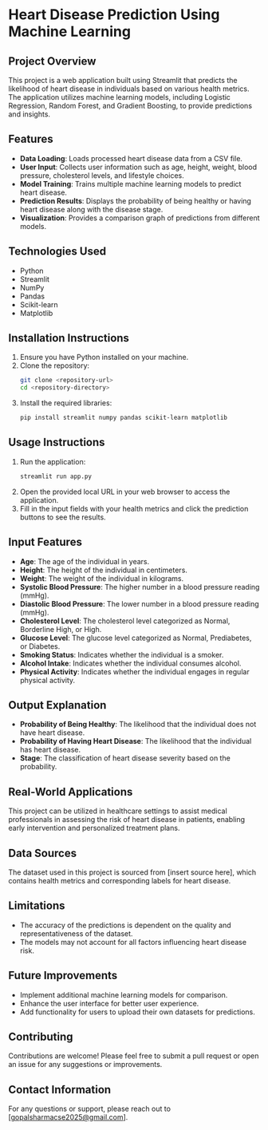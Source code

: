 # Heart Disease Prediction Using Machine Learning

## Project Overview
This project is a web application built using Streamlit that predicts the likelihood of heart disease in individuals based on various health metrics. The application utilizes machine learning models, including Logistic Regression, Random Forest, and Gradient Boosting, to provide predictions and insights.

## Features
- **Data Loading**: Loads processed heart disease data from a CSV file.
- **User Input**: Collects user information such as age, height, weight, blood pressure, cholesterol levels, and lifestyle choices.
- **Model Training**: Trains multiple machine learning models to predict heart disease.
- **Prediction Results**: Displays the probability of being healthy or having heart disease along with the disease stage.
- **Visualization**: Provides a comparison graph of predictions from different models.

## Technologies Used
- Python
- Streamlit
- NumPy
- Pandas
- Scikit-learn
- Matplotlib

## Installation Instructions
1. Ensure you have Python installed on your machine.
2. Clone the repository:
   ```bash
   git clone <repository-url>
   cd <repository-directory>
   ```
3. Install the required libraries:
   ```bash
   pip install streamlit numpy pandas scikit-learn matplotlib
   ```

## Usage Instructions
1. Run the application:
   ```bash
   streamlit run app.py
   ```
2. Open the provided local URL in your web browser to access the application.
3. Fill in the input fields with your health metrics and click the prediction buttons to see the results.

## Input Features
- **Age**: The age of the individual in years.
- **Height**: The height of the individual in centimeters.
- **Weight**: The weight of the individual in kilograms.
- **Systolic Blood Pressure**: The higher number in a blood pressure reading (mmHg).
- **Diastolic Blood Pressure**: The lower number in a blood pressure reading (mmHg).
- **Cholesterol Level**: The cholesterol level categorized as Normal, Borderline High, or High.
- **Glucose Level**: The glucose level categorized as Normal, Prediabetes, or Diabetes.
- **Smoking Status**: Indicates whether the individual is a smoker.
- **Alcohol Intake**: Indicates whether the individual consumes alcohol.
- **Physical Activity**: Indicates whether the individual engages in regular physical activity.

## Output Explanation
- **Probability of Being Healthy**: The likelihood that the individual does not have heart disease.
- **Probability of Having Heart Disease**: The likelihood that the individual has heart disease.
- **Stage**: The classification of heart disease severity based on the probability.

## Real-World Applications
This project can be utilized in healthcare settings to assist medical professionals in assessing the risk of heart disease in patients, enabling early intervention and personalized treatment plans.

## Data Sources
The dataset used in this project is sourced from [insert source here], which contains health metrics and corresponding labels for heart disease.

## Limitations
- The accuracy of the predictions is dependent on the quality and representativeness of the dataset.
- The models may not account for all factors influencing heart disease risk.

## Future Improvements
- Implement additional machine learning models for comparison.
- Enhance the user interface for better user experience.
- Add functionality for users to upload their own datasets for predictions.

## Contributing
Contributions are welcome! Please feel free to submit a pull request or open an issue for any suggestions or improvements.

## Contact Information
For any questions or support, please reach out to [gopalsharmacse2025@gmail.com].